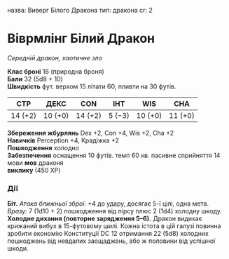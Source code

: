 назва: Виверг Білого Дракона тип: дракона cr: 2

# Віврмлінг Білий Дракон
_Середній дракон, хаотичне зло_

**Клас броні** 16 (природна броня)    
**Бали** 32 (5d8 + 10)    
**Швидкість** фут. верхом 15 літати 60, пливти на 30 футів.

| СТР     | ДЕКС    | CON     | ІНТ    | WIS     | CHA     |
| ------- | ------- | ------- | ------ | ------- | ------- |
| 14 (+2) | 10 (+0) | 14 (+2) | 5 (−3) | 10 (+0) | 11 (+0) |

**Збереження жбурлянь** Dex +2, Con +4, Wis +2, Cha +2    
**Навичків** Perception +4, Крадіжка +2    
**Пошкодження** холодно    
**Забезпечення** оснащення 10 футів. темп 60 кв. пасивне сприйняття 14    
мови **мов** драконя    
**виклику** (450 XP)

### Дії
**Біт.** _Атака ближньої зброї:_ +4 до удару, досягає 5-ї цілі, одна мета. _Вразу:_ 7 (1d10 + 2) пошкодження від пірсу плюс 2 (1d4) холодну шкоду.    
**Холодне дихання (повторне зарядження 5–6).** Дракон видихає крижаний вибух в 15-футовому шилі. Кожна істота в цій галузі повинна зробити економію Конституції DC 12 отримання 22 (5d8) холодних пошкоджень від невдалих заощаджень, або ж половини від успішної шкоди.
